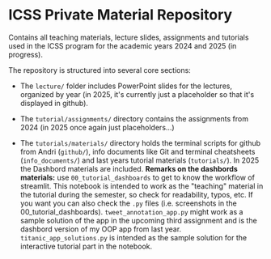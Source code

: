 # ICSS Private Material Repository

Contains all teaching materials, lecture slides, assignments and tutorials used in the ICSS program for the academic years 2024 and 2025 (in progress).

The repository is structured into several core sections:

- The `lecture/` folder includes PowerPoint slides for the lectures, organized by year (in 2025, it's currently just a placeholder so that it's displayed in github). 

- The `tutorial/assignments/` directory contains the assignments from 2024 (in 2025 once again just placeholders...)

- The `tutorials/materials/` directory holds the terminal scripts for github from Andri (`github/`), info documents like Git and terminal cheatsheets (`info_documents/`) and last years tutorial materials (`tutorials/`). In 2025 the Dashbord materials are included. **Remarks on the dashbords materials:** use `00_tutorial_dashboards` to get to know the workflow of streamlit. This notebook is intended to work as the "teaching" material in the tutorial during the semester, so check for readability, typos, etc. If you want you can also check the `.py` files (i.e. screenshots in the 00_tutorial_dashboards). `tweet_annotation_app.py` might work as a sample solution of the app in the upcoming third assignment and is the dashbord version of my OOP app from last year. `titanic_app_solutions.py` is intended as the sample solution for the interactive tutorial part in the notebook.
      

